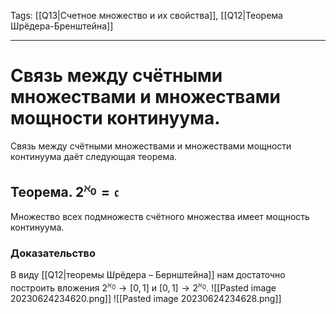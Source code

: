 Tags: [[Q13|Счетное множество и их свойства]], [[Q12|Теорема Шрёдера-Бренштейна]]

---
# Связь между счётными множествами и множествами мощности континуума.

Связь между счётными множествами и множествами мощности континуума даёт следующая теорема.

## Теорема. $2^{\aleph_0} = \mathfrak{c}$
Множество всех подмножеств счётного множества имеет мощность континуума.

### Доказательство
В виду [[Q12|теоремы Шрёдера – Бернштейна]] нам достаточно построить вложения $2^{\aleph_0} \rightarrow [0, 1]$ и  $[0, 1] \rightarrow 2^{\aleph_0}$.
![[Pasted image 20230624234620.png]]
![[Pasted image 20230624234628.png]]
